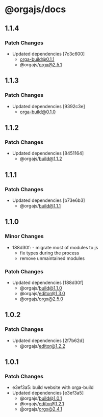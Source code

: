 # @orgajs/docs

## 1.1.4

### Patch Changes

- Updated dependencies [7c3c600]
  - orga-build@0.1.1
  - @orgajs/orgx@2.5.1

## 1.1.3

### Patch Changes

- Updated dependencies [9392c3e]
  - orga-build@0.1.0

## 1.1.2

### Patch Changes

- Updated dependencies [8451164]
  - @orgajs/build@1.1.2

## 1.1.1

### Patch Changes

- Updated dependencies [b73e6b3]
  - @orgajs/build@1.1.1

## 1.1.0

### Minor Changes

- 188d30f: - migrate most of modules to js
  - fix types during the process
  - remove unmaintained modules

### Patch Changes

- Updated dependencies [188d30f]
  - @orgajs/build@1.1.0
  - @orgajs/editor@1.3.0
  - @orgajs/orgx@2.5.0

## 1.0.2

### Patch Changes

- Updated dependencies [2f7b62d]
  - @orgajs/editor@1.2.2

## 1.0.1

### Patch Changes

- e3ef3a5: build website with orga-build
- Updated dependencies [e3ef3a5]
  - @orgajs/build@1.0.1
  - @orgajs/editor@1.2.1
  - @orgajs/orgx@2.4.1
